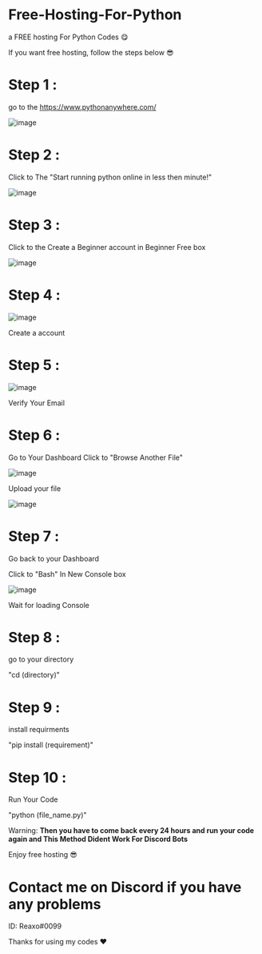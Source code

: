# Free-Hosting-For-Python
a FREE hosting For Python Codes 😋


If you want free hosting, follow the steps below 😎


# Step 1 :
go to the https://www.pythonanywhere.com/

![image](https://user-images.githubusercontent.com/110986239/200133130-18fedd7d-26df-4ae5-9c12-af9cd07c80f5.png)

# Step 2 :

Click to The "Start running python online in less then minute!"

![image](https://user-images.githubusercontent.com/110986239/200133174-c4d29b0c-296f-4036-bab3-3d8c1c7ec877.png)

# Step 3 :

Click to the Create a Beginner account in Beginner Free box

![image](https://user-images.githubusercontent.com/110986239/200133226-bb453792-6d65-4b0a-9783-76b892f7e4d9.png)

# Step 4 :

![image](https://user-images.githubusercontent.com/110986239/200133243-339d649d-1cfb-4065-a979-a4c6cc72758a.png)

Create a account 

# Step 5 : 

![image](https://user-images.githubusercontent.com/110986239/200133282-b9512e1c-8fc9-46e8-8eff-8aea6fff5385.png)

Verify Your Email 

# Step 6 :

Go to Your Dashboard
Click to "Browse Another File"

![image](https://user-images.githubusercontent.com/110986239/200133355-eca15998-3cc7-438e-b8b4-0fb0bb64dfea.png)


Upload your file

![image](https://user-images.githubusercontent.com/110986239/200133367-da5101e4-9d33-45c9-a2c0-51b71d4f0d1e.png)

# Step 7 :

Go back to your Dashboard

Click to "Bash" In New Console box

![image](https://user-images.githubusercontent.com/110986239/200133394-b7c67e03-6181-4312-ac81-3d9e5cffde81.png)

Wait for loading Console

# Step 8 : 

go to your directory 

"cd (directory)"

# Step 9 :

install requirments

"pip install (requirement)"

# Step 10 :

Run Your Code 

"python (file_name.py)"


Warning: **Then you have to come back every 24 hours and run your code again and This Method Dident Work For Discord Bots**


Enjoy free hosting 😎


# Contact me on Discord if you have any problems
ID: Reaxo#0099


Thanks for using my codes ♥
